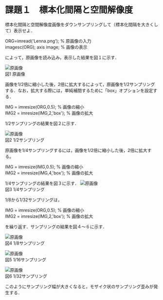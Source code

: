 # 課題１　標本化間隔と空間解像度  

標本化間隔と空間解像度画像をダウンサンプリングして（標本化間隔を大きくして）表示せよ．

ORG=imread('Lenna.png'); % 原画像の入力  
imagesc(ORG); axis image; % 画像の表示

によって，原画像を読み込み，表示した結果を図１に示す．

![原画像](https://github.com/hongyuting2017/image_processing/blob/master/image/kadai1-1.jpg)  
図1 原画像

画像を1/2倍に縮小した後，2倍に拡大するによって，原画像を1/2サンプリングする．なお，拡大する際には，単純補間するために「box」オプションを設定する．

IMG = imresize(ORG,0.5); % 画像の縮小  
IMG2 = imresize(IMG,2,'box'); % 画像の拡大

1/2サンプリングの結果を図２に示す．

![原画像](https://github.com/hongyuting2017/image_processing/blob/master/image/kadai1-2.jpg)  
図2 1/2サンプリング

原画像を1/4サンプリングするには，画像を1/2倍に縮小した後，2倍に拡大する。

IMG = imresize(IMG,0.5); % 画像の縮小  
IMG2 = imresize(IMG,4,'box'); % 画像の拡大

1/4サンプリングの結果を図３に示す．
![原画像](https://github.com/hongyuting2017/image_processing/blob/master/image/kadai1-3.jpg)  
図3 1/4サンプリング

1/8から1/32サンプリングは，

IMG = imresize(ORG,0.5); % 画像の縮小  
IMG2 = imresize(IMG,2,'box'); % 画像の拡大

を繰り返す．サンプリングの結果を図４～６に示す．

![原画像](https://github.com/hongyuting2017/image_processing/blob/master/image/kadai1-4.jpg)  
図4 1/8サンプリング

![原画像](https://github.com/hongyuting2017/image_processing/blob/master/image/kadai1-5.jpg)  
図5 1/16サンプリング

![原画像](https://github.com/hongyuting2017/image_processing/blob/master/image/kadai1-6.jpg)  
図6 1/32サンプリング

このようにサンプリング幅が大きくなると，モザイク状のサンプリング歪みが発生する．
